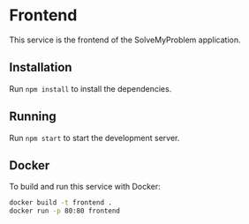 # Frontend

This service is the frontend of the SolveMyProblem application.

## Installation

Run `npm install` to install the dependencies.

## Running

Run `npm start` to start the development server.

## Docker

To build and run this service with Docker:

```sh
docker build -t frontend .
docker run -p 80:80 frontend
